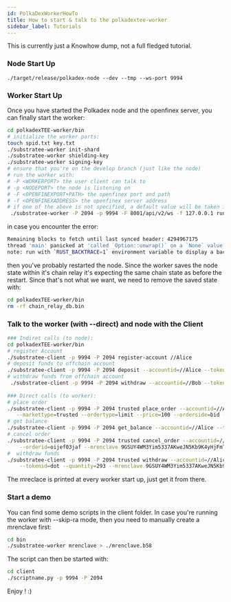 ```yaml
---
id: PolkaDexWorkerHowTo
title: How to start & talk to the polkadextee-worker
sidebar_label: Tutorials
---
```


This is currently just a Knowhow dump, not a full fledged tutorial.
### Node Start Up
`./target/release/polkadex-node --dev --tmp --ws-port 9994 `

### Worker Start Up
Once you have started the Polkadex node and the openfinex server, you can finally start the worker:
```bash
cd polkadexTEE-worker/bin
# initialize the worker parts:
touch spid.txt key.txt
./substratee-worker init-shard
./substratee-worker shielding-key
./substratee-worker signing-key
# ensure that you're on the develop branch (just like the node)
# run the worker with: 
# -P <WORKERPORT> the user client can talk to
# -p <NODEPORT> the node is listening on
# -F <OPENFINEXPORT+PATH> the openfinex port and path
# -f <OPENFINEXADDRESS> the openfinex server address
# if one of the above is not specified, a default value will be taken instead.
 ./substratee-worker -P 2094 -p 9994 -F 8001/api/v2/ws -f 127.0.0.1 run --skip-ra
```
in case you encounter the error:
```bash
Remaining blocks to fetch until last synced header: 4294967175
thread 'main' panicked at 'called `Option::unwrap()` on a `None` value', worker/src/main.rs:571:14
note: run with `RUST_BACKTRACE=1` environment variable to display a backtrace
```
then you've probably restarted the node. Since the worker saves the node state within it's chain relay it's expecting the same chain state as before the restart. Since that's not what we want, we need to remove the saved state with:
```bash
cd polkadexTEE-worker/bin
rm -rf chain_relay_db.bin
```

### Talk to the worker (with --direct) and node with the Client
```bash
### Indiret calls (to node):
cd polkadexTEE-worker/bin
# register Account
./substratee-client -p 9994 -P 2094 register-account //Alice
# deposit funds to offchain account
./substratee-client -p 9994 -P 2094 deposit --accountid=//Alice --tokenid=polkadex --quantity=10000
# withdraw funds from offchain account
 ./substratee-client -p 9994 -P 2094 withdraw --accountid=//Bob --tokenid=dot --quantity=1000
 
### Direct calls (to worker):
# place order
./substratee-client -p 9994 -P 2094 trusted place_order --accountid=//Alice --marketbase=polkadex --marketquote=dot \
   --markettype=trusted --ordertype=limit --price=100 --orderside=bid --quantity=100 --mrenclave==6J3VHscuA9WmiQHf84CK1CHu87GkNcwBAyJ6pPjaCvrv --direct
# get balance
./substratee-client -p 9994 -P 2094 get_balance --accountid=//Alice --tokenid=usd --mrenclave=9GSUY4WM3Yim5337AKweJN5Kb9K4yHjFmToLpNccwu7L --direct
# cancel order
./substratee-client -p 9994 -P 2094 trusted cancel_order --accountid=//Alice --proxyaccountid=//AliceIncognitoProxy \
    --orderid=oijef03jaf --mrenclave 9GSUY4WM3Yim5337AKweJN5Kb9K4yHjFmToLpNccwu7L --direct
#  withdraw funds
./substratee-client -p 9994 -P 2094 trusted withdraw --accountid=//Alice --proxyaccountid=//AliceProxy \
    --tokenid=dot --quantity=293 --mrenclave 9GSUY4WM3Yim5337AKweJN5Kb9K4yHjFmToLpNccwu7L --direct
```
The mreclace is printed at every worker start up, just get it from there.

### Start a demo
You can find some demo scripts in the client folder. In case you're running the worker with --skip-ra mode, then you need to manually create a mrenclave first:
```bash
cd bin
./substratee-worker mrenclave > ./mrenclave.b58
```
The script can then be started with:
```bash
cd client
./scriptname.py -p 9994 -P 2094
```
Enjoy ! :)
